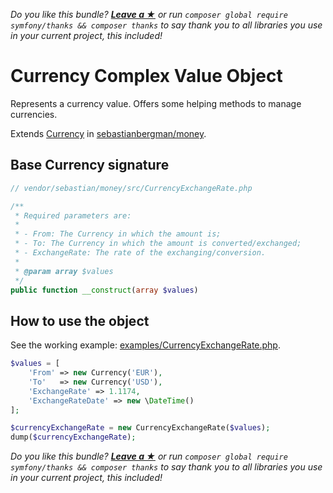 *Do you like this bundle? [**Leave a &#9733;**](#js-repo-pjax-container) or run `composer global require symfony/thanks && composer thanks` to say thank you to all libraries you use in your current project, this included!*

Currency Complex Value Object
============================

Represents a currency value. Offers some helping methods to manage currencies.

Extends [Currency](https://github.com/sebastianbergmann/money/blob/master/src/Currency.php) in
 [sebastianbergman/money](https://github.com/sebastianbergmann/money).

## Base Currency signature

```php
// vendor/sebastian/money/src/CurrencyExchangeRate.php

/**
 * Required parameters are:
 *
 * - From: The Currency in which the amount is;
 * - To: The Currency in which the amount is converted/exchanged;
 * - ExchangeRate: The rate of the exchanging/conversion.
 *
 * @param array $values
 */
public function __construct(array $values)
```

## How to use the object

See the working example: [examples/CurrencyExchangeRate.php](examples/CurrencyExchangeRate.php).

```php
$values = [
    'From' => new Currency('EUR'),
    'To'   => new Currency('USD'),
    'ExchangeRate' => 1.1174,
    'ExchangeRateDate' => new \DateTime()
];

$currencyExchangeRate = new CurrencyExchangeRate($values);
dump($currencyExchangeRate);
```

*Do you like this bundle? [**Leave a &#9733;**](#js-repo-pjax-container) or run `composer global require symfony/thanks && composer thanks` to say thank you to all libraries you use in your current project, this included!*
